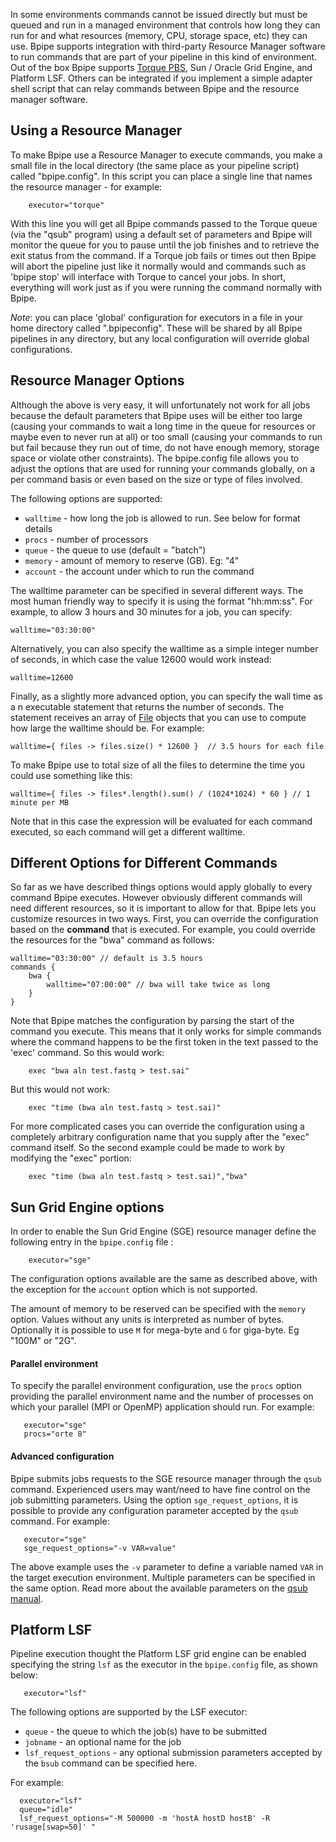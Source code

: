 In some environments commands cannot be issued directly but must be queued and run in a managed environment that controls how long they can run for and what resources (memory, CPU, storage space, etc) they can use.  Bpipe supports integration with third-party Resource Manager software to run commands that are part of your pipeline in this kind of environment.  Out of the box Bpipe supports  [Torque PBS](http://www.adaptivecomputing.com/products/torque.php), Sun / Oracle Grid Engine, and Platform LSF.  Others can be integrated if you implement a simple adapter shell script that can relay commands between Bpipe and the resource manager software.

## Using a Resource Manager ##
To make Bpipe use a Resource Manager to execute commands, you make a small file in the local directory (the same place as your pipeline script) called "bpipe.config".   In this script you can place a single line that names the resource manager - for example:
```
    executor="torque"
```
With this line you will get all Bpipe commands passed to the Torque queue (via the "qsub" program) using a default set of parameters and Bpipe will monitor the queue for you to pause until the job finishes and to retrieve the exit status from the command.   If a Torque job fails or times out then Bpipe will abort the pipeline just like it normally would and commands such as 'bpipe stop' will interface with Torque to cancel your jobs.  In short, everything will work just as if you were running the command normally with Bpipe.

_Note_: you can place 'global' configuration for executors in a file in your home directory called ".bpipeconfig".  These will be shared by all Bpipe pipelines in any directory, but any local configuration will override global configurations.

## Resource Manager Options ##
Although the above is very easy, it will unfortunately not work for all jobs because the default parameters that Bpipe uses will be either too large (causing your commands to wait a long time in the queue for resources or maybe even to never run at all) or too small (causing your commands to run but fail because they run out of time, do not have enough memory, storage space or violate other constraints).   The bpipe.config file allows you to adjust the options that are used for running your commands globally, on a per command basis or even based on the size or type of files involved.

The following options are supported:

  * `walltime` - how long the job is allowed to run.  See below for format details
  * `procs` - number of processors
  * `queue` - the queue to use (default = "batch")
  * `memory` - amount of memory to reserve (GB).  Eg:  "4"
  * `account` - the account under which to run the command

The walltime parameter can be specified in several different ways.  The most human friendly way to specify it is using the format "hh:mm:ss".  For example, to allow 3 hours and 30 minutes for a job, you can specify:
```
walltime="03:30:00"
```
Alternatively, you can also specify the walltime as a simple integer number of seconds, in which case the value 12600 would work instead:
```
walltime=12600
```
Finally, as a slightly more advanced option, you can specify the wall time as a n executable statement that returns the number of seconds.   The statement receives an array of [File](http://groovy.codehaus.org/groovy-jdk/java/io/File.html) objects that you can use to compute how large the walltime should be. For example:
```
walltime={ files -> files.size() * 12600 }  // 3.5 hours for each file
```
To make Bpipe use to total size of all the files to determine the time you could use something like this:
```
walltime={ files -> files*.length().sum() / (1024*1024) * 60 } // 1 minute per MB
```
Note that in this case the expression will be evaluated for each command executed, so each command will get a different walltime.

## Different Options for Different Commands ##
So far as we have described things options would apply globally to every command Bpipe executes.  However obviously different commands will need different resources, so it is important to allow for that.  Bpipe lets you customize resources in two ways.  First, you can override the configuration based on the **command** that is executed.  For example, you could override the resources for the "bwa" command as follows:
```
walltime="03:30:00" // default is 3.5 hours
commands {
    bwa {
        walltime="07:00:00" // bwa will take twice as long
    }
}
```
Note that Bpipe matches the configuration by parsing the start of the command you execute.  This means that it only works for simple commands where the command happens to be the first token in the text passed to the 'exec' command.  So this would work:
```
    exec "bwa aln test.fastq > test.sai"
```
But this would not work:
```
    exec "time (bwa aln test.fastq > test.sai)"
```
For more complicated cases you can override the configuration using a completely arbitrary configuration name that you supply after the "exec" command itself.   So the second example could be made to work by modifying the "exec" portion:
```
    exec "time (bwa aln test.fastq > test.sai)","bwa"
```

## Sun Grid Engine options ##
In order to enable the Sun Grid Engine (SGE) resource manager define the following entry in the `bpipe.config` file :

```
    executor="sge"
```

The configuration options available are the same as described above, with the exception for the `account` option  which is not supported.

The amount of memory to be reserved can be specified with the `memory` option. Values without any units is interpreted as number of bytes. Optionally it is possible to use `M` for mega-byte and `G` for giga-byte. Eg "100M" or "2G".

#### Parallel environment ####

To specify the parallel environment configuration, use the `procs` option providing the parallel environment name and the number of processes on which your parallel (MPI or OpenMP) application should run. For example:
```
   executor="sge"
   procs="orte 8" 
```

#### Advanced configuration ####

Bpipe submits jobs requests to the SGE resource manager through the `qsub` command. Experienced users may want/need to have fine control on the job submitting parameters. Using the option `sge_request_options`, it is possible to provide any configuration parameter accepted by the `qsub` command. For example:

```
   executor="sge"
   sge_request_options="-v VAR=value" 
```

The above example uses the `-v` parameter to define a variable named `VAR` in the target execution environment. Multiple parameters can be specified in the same option. Read more about the available parameters on the [qsub manual](http://gridscheduler.sourceforge.net/htmlman/htmlman1/qsub.html).

## Platform LSF ##

Pipeline execution thought the Platform LSF grid engine can be enabled specifying the string `lsf` as the executor in the `bpipe.config` file, as shown below:

```
   executor="lsf"
```

The following options are supported by the LSF executor:

  * `queue` - the queue to which the job(s) have to be submitted
  * `jobname` - an optional name for the job
  * `lsf_request_options` - any optional submission parameters accepted by the `bsub` command can be specified here.

For example:

```
  executor="lsf" 
  queue="idle"
  lsf_request_options="-M 500000 -m 'hostA hostD hostB' -R 'rusage[swap=50]' "
```
